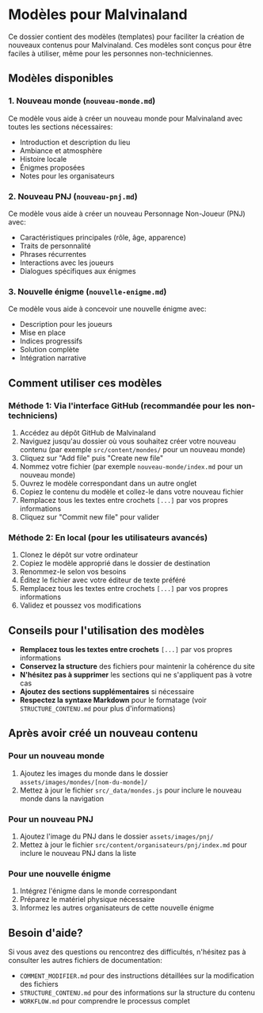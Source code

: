 # Modèles pour Malvinaland

Ce dossier contient des modèles (templates) pour faciliter la création de nouveaux contenus pour Malvinaland. Ces modèles sont conçus pour être faciles à utiliser, même pour les personnes non-techniciennes.

## Modèles disponibles

### 1. Nouveau monde (`nouveau-monde.md`)

Ce modèle vous aide à créer un nouveau monde pour Malvinaland avec toutes les sections nécessaires:
- Introduction et description du lieu
- Ambiance et atmosphère
- Histoire locale
- Énigmes proposées
- Notes pour les organisateurs

### 2. Nouveau PNJ (`nouveau-pnj.md`)

Ce modèle vous aide à créer un nouveau Personnage Non-Joueur (PNJ) avec:
- Caractéristiques principales (rôle, âge, apparence)
- Traits de personnalité
- Phrases récurrentes
- Interactions avec les joueurs
- Dialogues spécifiques aux énigmes

### 3. Nouvelle énigme (`nouvelle-enigme.md`)

Ce modèle vous aide à concevoir une nouvelle énigme avec:
- Description pour les joueurs
- Mise en place
- Indices progressifs
- Solution complète
- Intégration narrative

## Comment utiliser ces modèles

### Méthode 1: Via l'interface GitHub (recommandée pour les non-techniciens)

1. Accédez au dépôt GitHub de Malvinaland
2. Naviguez jusqu'au dossier où vous souhaitez créer votre nouveau contenu (par exemple `src/content/mondes/` pour un nouveau monde)
3. Cliquez sur "Add file" puis "Create new file"
4. Nommez votre fichier (par exemple `nouveau-monde/index.md` pour un nouveau monde)
5. Ouvrez le modèle correspondant dans un autre onglet
6. Copiez le contenu du modèle et collez-le dans votre nouveau fichier
7. Remplacez tous les textes entre crochets `[...]` par vos propres informations
8. Cliquez sur "Commit new file" pour valider

### Méthode 2: En local (pour les utilisateurs avancés)

1. Clonez le dépôt sur votre ordinateur
2. Copiez le modèle approprié dans le dossier de destination
3. Renommez-le selon vos besoins
4. Éditez le fichier avec votre éditeur de texte préféré
5. Remplacez tous les textes entre crochets `[...]` par vos propres informations
6. Validez et poussez vos modifications

## Conseils pour l'utilisation des modèles

- **Remplacez tous les textes entre crochets** `[...]` par vos propres informations
- **Conservez la structure** des fichiers pour maintenir la cohérence du site
- **N'hésitez pas à supprimer** les sections qui ne s'appliquent pas à votre cas
- **Ajoutez des sections supplémentaires** si nécessaire
- **Respectez la syntaxe Markdown** pour le formatage (voir `STRUCTURE_CONTENU.md` pour plus d'informations)

## Après avoir créé un nouveau contenu

### Pour un nouveau monde

1. Ajoutez les images du monde dans le dossier `assets/images/mondes/[nom-du-monde]/`
2. Mettez à jour le fichier `src/_data/mondes.js` pour inclure le nouveau monde dans la navigation

### Pour un nouveau PNJ

1. Ajoutez l'image du PNJ dans le dossier `assets/images/pnj/`
2. Mettez à jour le fichier `src/content/organisateurs/pnj/index.md` pour inclure le nouveau PNJ dans la liste

### Pour une nouvelle énigme

1. Intégrez l'énigme dans le monde correspondant
2. Préparez le matériel physique nécessaire
3. Informez les autres organisateurs de cette nouvelle énigme

## Besoin d'aide?

Si vous avez des questions ou rencontrez des difficultés, n'hésitez pas à consulter les autres fichiers de documentation:
- `COMMENT_MODIFIER.md` pour des instructions détaillées sur la modification des fichiers
- `STRUCTURE_CONTENU.md` pour des informations sur la structure du contenu
- `WORKFLOW.md` pour comprendre le processus complet